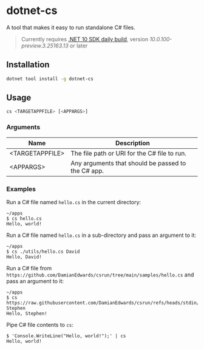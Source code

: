 # dotnet-cs

A tool that makes it easy to run standalone C# files.

> Currently requires [.NET 10 SDK daily build](https://github.com/dotnet/sdk/blob/main/documentation/package-table.md), version *10.0.100-preview.3.25163.13* or later

## Installation

```bash
dotnet tool install -g dotnet-cs
```

## Usage

```bash
cs <TARGETAPPFILE> [<APPARGS>]
```

### Arguments

Name  | Description
------|------------------------------------------------
&lt;TARGETAPPFILE&gt; | The file path or URI for the C# file to run.
&lt;APPARGS&gt; | Any arguments that should be passed to the C# app.

### Examples

Run a C# file named `hello.cs` in the current directory:

```shell
~/apps
$ cs hello.cs
Hello, world!
```

Run a C# file named `hello.cs` in a sub-directory and pass an argument to it:

```shell
~/apps
$ cs ./utils/hello.cs David
Hello, David!
```

Run a C# file from `https://github.com/DamianEdwards/csrun/tree/main/samples/hello.cs` and pass an argument to it:

```shell
~/apps
$ cs https://raw.githubusercontent.com/DamianEdwards/csrun/refs/heads/stdin/samples/hello.cs Stephen
Hello, Stephen!
```

Pipe C# file contents to `cs`:

```shell
$ 'Console.WriteLine("Hello, world!");' | cs
Hello, world!
```
